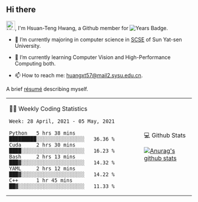 ## Hi there

<!-- profile views -->

<img height="25" src='https://qpluspicture.oss-cn-beijing.aliyuncs.com/6LjjQA/Hi.gif' alt='Hi' width="24"/>, I'm Hsuan-Teng Hwang, a Github member for 
![Years Badge](https://badges.pufler.dev/years/huangxt57).
<!-- and the number of visitors for this page is  -->
<!-- ![](https://komarev.com/ghpvc/?username=huangxt57&color=blue&label=PROFILE+VIEWS). -->


- 🔭 I’m currently majoring in computer science in [SCSE](http://sdcs.sysu.edu.cn) of Sun Yat-sen University.

- 🌱 I’m currently learning Computer Vision and High-Performance Computing both.

<!-- - 🤔 I’m looking for help with video understanding, HPC programming. -->

- 📫 How to reach me: [huangxt57@mail2.sysu.edu.cn](huangxt57@mail2.sysu.edu.cn).

A brief [résumé](https://www.notion.so/melonhwang/Huan-Teng-Hwang-415a0f2195b84c7b94f5c55668dfe98d) describing myself.

<table align="center">

<td>

🧑‍💻 Weekly Coding Statistics
<!--START_SECTION:waka-->
```text
Week: 28 April, 2021 - 05 May, 2021

Python   5 hrs 38 mins   █████████░░░░░░░░░░░░░░░░   36.36 % 
Cuda     2 hrs 30 mins   ████░░░░░░░░░░░░░░░░░░░░░   16.23 % 
Bash     2 hrs 13 mins   ███▓░░░░░░░░░░░░░░░░░░░░░   14.32 % 
YAML     2 hrs 12 mins   ███▓░░░░░░░░░░░░░░░░░░░░░   14.22 % 
C++      1 hr 45 mins    ██▓░░░░░░░░░░░░░░░░░░░░░░   11.33 % 
```
<!--END_SECTION:waka-->

</td>

<td>

💻 Github Stats

[![Anurag's github stats](https://github-readme-stats.vercel.app/api?username=huangxt57&hide=prs&show_icons=true)](https://github.com/anuraghazra/github-readme-stats)

</td>

</table>
